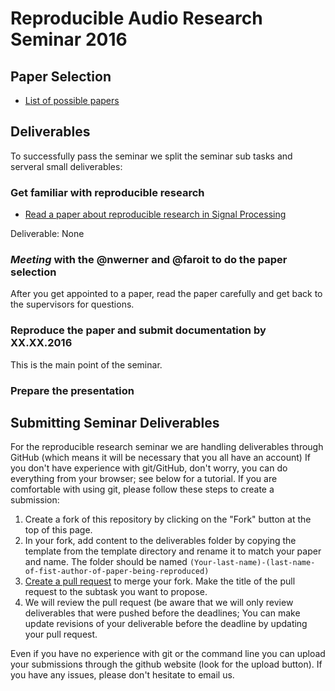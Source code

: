# Reproducible Audio Research Seminar 2016

## Paper Selection

* [List of possible papers](https://github.com/faroit/reproducible-audio-research)

## Deliverables

To successfully pass the seminar we split the seminar sub tasks and serveral small deliverables:

### Get familiar with reproducible research

* [Read a paper about reproducible research in Signal Processing](https://infoscience.epfl.ch/record/136640)

Deliverable: None

### _Meeting_ with the @nwerner and @faroit to do the paper selection

After you get appointed to a paper, read the paper carefully and get back to the supervisors for questions.

### Reproduce the paper and submit documentation by XX.XX.2016

This is the main point of the seminar. 

### Prepare the presentation




## Submitting Seminar Deliverables 

For the reproducible research seminar we are handling deliverables through GitHub (which means it will be necessary that you all have an account) If you don't have experience with git/GitHub, don't worry, you can do everything from your browser; see below for a tutorial.
If you are comfortable with using git, please follow these steps to create a submission:

1. Create a fork of this repository by clicking on the "Fork" button at the top of this page.
2. In your fork, add content to the deliverables folder by copying the template from the template directory and rename it to match your paper and name. The folder should be named `(Your-last-name)-(last-name-of-fist-author-of-paper-being-reproduced)`
3. [Create a pull request](https://github.com/audiolabs/APSRR-2016/pull/new/master) to merge your fork.  Make the title of the pull request to the subtask you want to propose.
4. We will review the pull request (be aware that we will only review deliverables that were pushed before the deadlines; You can make update revisions of your deliverable before the deadline by updating your pull request.

Even if you have no experience with git or the command line you can upload your submissions through the github website (look for the upload button). If you have any issues, please don't hesitate to email us.
